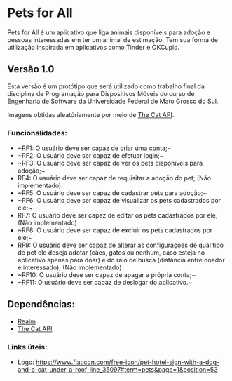 # Pets for All

Pets for All é um aplicativo que liga animais disponíveis para adoção e pessoas interessadas em ter um animal de estimação.
Tem sua forma de utilização inspirada em aplicativos como Tinder e OKCupid.

## Versão 1.0

Esta versão é um protótipo que será utilizado como trabalho final da disciplina de Programação para Dispositivos Móveis do curso de Engenharia de Software da Universidade Federal de Mato Grosso do Sul.

Imagens obtidas aleatóriamente por meio de [The Cat API](http://thecatapi.com/).

### Funcionalidades:

- ~RF1: O usuário deve ser capaz de criar uma conta;~
- ~RF2: O usuário deve ser capaz de efetuar login;~
- ~RF3: O usuário deve ser capaz de ver os pets disponíveis para adoção;~
- RF4: O usuário deve ser capaz de requisitar a adoção do pet; (Não implementado)
- ~RF5: O usuário deve ser capaz de cadastrar pets para adoção;~
- ~RF6: O usuário deve ser capaz de visualizar os pets cadastrados por ele;~
- RF7: O usuário deve ser capaz de editar os pets cadastrados por ele; (Não implementado)
- ~RF8: O usuário deve ser capaz de excluir os pets cadastrados por ele;~
- RF9: O usuário deve ser capaz de alterar as configurações de qual tipo de pet ele deseja adotar (cães, gatos ou nenhum, caso esteja no aplicativo apenas para doar) e do raio de busca (distância entre doador e interessado); (Não implementado)
- ~RF10: O usuário deve ser capaz de apagar a própria conta;~
- ~RF11: O usuário deve ser capaz de deslogar do aplicativo.~

## Dependências:

- [Realm](https://realm.io/)
- [The Cat API](http://thecatapi.com/)

### Links úteis:

- Logo: https://www.flaticon.com/free-icon/pet-hotel-sign-with-a-dog-and-a-cat-under-a-roof-line_35097#term=pets&page=1&position=53
